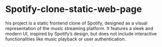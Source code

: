 # Spotify-clone-static-web-page
his project is a static frontend clone of Spotify, designed as a visual representation of the music streaming platform. It features a sleek and modern UI, inspired by Spotify’s design, but does not include interactive functionalities like music playback or user authentication.
